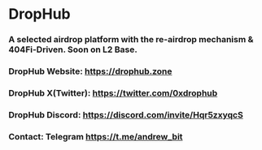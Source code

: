 # DropHub
### A selected airdrop platform with the re-airdrop mechanism & 404Fi-Driven. Soon on L2 Base.
### DropHub Website:  https://drophub.zone
### DropHub X(Twitter): https://twitter.com/0xdrophub
### DropHub Discord: https://discord.com/invite/Hqr5zxyqcS
### Contact: Telegram  https://t.me/andrew_bit
